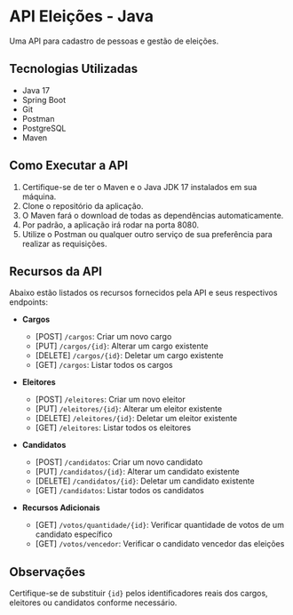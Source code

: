 # API Eleições - Java

Uma API para cadastro de pessoas e gestão de eleições.

## Tecnologias Utilizadas

- Java 17
- Spring Boot
- Git
- Postman
- PostgreSQL
- Maven

## Como Executar a API

1. Certifique-se de ter o Maven e o Java JDK 17 instalados em sua máquina.
2. Clone o repositório da aplicação.
3. O Maven fará o download de todas as dependências automaticamente.
4. Por padrão, a aplicação irá rodar na porta 8080.
5. Utilize o Postman ou qualquer outro serviço de sua preferência para realizar as requisições.

## Recursos da API

Abaixo estão listados os recursos fornecidos pela API e seus respectivos endpoints:

- **Cargos**
  - [POST] `/cargos`: Criar um novo cargo
  - [PUT] `/cargos/{id}`: Alterar um cargo existente
  - [DELETE] `/cargos/{id}`: Deletar um cargo existente
  - [GET] `/cargos`: Listar todos os cargos

- **Eleitores**
  - [POST] `/eleitores`: Criar um novo eleitor
  - [PUT] `/eleitores/{id}`: Alterar um eleitor existente
  - [DELETE] `/eleitores/{id}`: Deletar um eleitor existente
  - [GET] `/eleitores`: Listar todos os eleitores

- **Candidatos**
  - [POST] `/candidatos`: Criar um novo candidato
  - [PUT] `/candidatos/{id}`: Alterar um candidato existente
  - [DELETE] `/candidatos/{id}`: Deletar um candidato existente
  - [GET] `/candidatos`: Listar todos os candidatos

- **Recursos Adicionais**
  - [GET] `/votos/quantidade/{id}`: Verificar quantidade de votos de um candidato específico
  - [GET] `/votos/vencedor`: Verificar o candidato vencedor das eleições

## Observações

Certifique-se de substituir `{id}` pelos identificadores reais dos cargos, eleitores ou candidatos conforme necessário.

